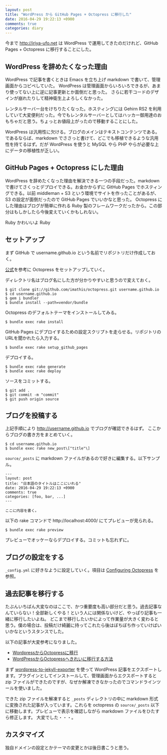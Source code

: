 ```yaml
---
layout: post
title: "WordPress から GitHub Pages + Octopress に移行した"
date: 2016-04-29 19:22:13 +0900
comments: true
categories: diary
---
```


今まで http://iriya-ufo.net は WordPress で運用してきたのだけれど、GitHub Pages + Octopress に移行することにした。

## WordPress を辞めたくなった理由

WordPress で記事を書くときは Emacs を立ち上げ markdown で書いて、管理画面からコピペしていた。
WordPress は管理画面からいろいろできるが、あまり使ってない上に逆に記事更新とか面倒だと思った。
さらに若干コードのデザインが崩れたりして精神衛生上よろしくなかった。

レンタルサーバー台をけちりたくなった。ホスティングには Gehirn RS2 を利用していて大変便利だった。今でもレンタルサーバーとしてはハッカー御用達のおもちゃだと思う。ちょっとお値段上がったので移動することにした。

WordPress は汎用性に欠ける。ブログのメインはテキストコンテンツである。であるならば、markdown でささっと書けて、どこでも移植できるような汎用性を持てるはず。だが WordPress を使うと MySQL やら PHP やらが必要な上にデータの移植性が乏しい。

## GitHub Pages + Octopress にした理由

WordPress を辞めたくなった理由を解決できる一つの手段だった。markdown で書けてさくっとデプロイできる。お金かからずに GitHub Pages でホスティングできる。以前 middleman + S3 という環境でサイトを作ったことがあるが、S3 の設定が面倒だったので GitHub Pages でいいかなと思った。
Octopress にした理由はブログが簡単に作れる Ruby 製のフレームワークだったから。この部分はもしかしたら今後変えていくかもしれない。

Ruby かわいいよ Ruby

## セットアップ

まず GitHub で username.github.io という名前でリポジトリだけ作成しておく。

[公式](http://octopress.org/docs/setup/)を参考に Octopress をセットアップしていく。

ディレクトリ名はブログ名にした方が分かりやすいと思うので変えておく。

    $ git clone git://github.com/imathis/octopress.git username.github.io
    $ cd username.github.io
    $ gem i bundler
    $ bundle install --path=vendor/bundle

Octopress のデフォルトテーマをインストールしてみる。

    $ bundle exec rake install

GitHub Pages にデプロイするための設定スクリプトを走らせる。リポジトリのURLを聞かれたら入力する。

    $ bundle exec rake setup_github_pages

デプロイする。

    $ bundle exec rake generate
    $ bundle exec rake deploy

ソースをコミットする。

    $ git add .
    $ git commit -m "commit"
    $ git push origin source

## ブログを投稿する

上記手順により http://username.github.io でブログが確認できるはず。
ここからブログの書き方をまとめていく。

    $ cd username.github.io
    $ bundle exec rake new_post\["title"\]

`source/_posts` に markdown ファイルがあるので好きに編集する。以下サンプル。

    ---
    layout: post
    title: "日本語のタイトルはここにいれる"
    date: 2016-04-29 19:22:13 +0900
    comments: true
    categories: [foo, bar, ...]
    ---

    ここに内容を書く。

以下の rake コマンドで http://localhost:4000/ にてプレビューが見られる。

    $ bundle exec rake preview

プレビューでオッケーならデプロイする。コミットも忘れずに。

## ブログの設定をする

`_config.yml` に好きなように設定していく。項目は [Configuring Octopress](http://octopress.org/docs/configuring/) を参照。

## 過去記事を移行する

たぶんいちばん大変なのはここで、かつ重要度も高い部分だと思う。過去記事なんていらない！全部新しくやる！という人には関係ないけど、やっぱり記事も一緒に移行したいよね。
どこまで移行したいかによって作業量が大きく変わると思う。僕の場合は、投稿だけ綺麗に持ってこれたら後はぼちぼち作っていけばいいかなというスタンスでした。

以下の記事が大変参考になりました。

- [WordpressからOctopressに移行](http://blog.restartr.com/2014/04/06/move-from-wordpress-to-octopress/)
- [WordPressからOctopressへきれいに移行する方法](http://hirofukami.com/2014/12/01/right-way-wordpress-to-octopress/)

まず [wordpress-to-jekyll-exporter](https://github.com/benbalter/wordpress-to-jekyll-exporter) を使って WordPress 記事をエクスポートします。プラグインとしてインストールして、管理画面からエクスポートすると zip ファイルができたのですが、なぜか解凍できなかったのでコマンドラインツールを使いました。

できた zip ファイルを解凍すると `_posts` ディレクトリの中に markdown 形式に変換された記事が入っています。これらを octopress の `source/_posts` 以下に移動します。プレビューで表示を確認しながら markdown ファイルをひたすら修正します。
大変でした・・・。

## カスタマイズ

独自ドメインの設定とかテーマの変更とかは後日書こうと思う。
